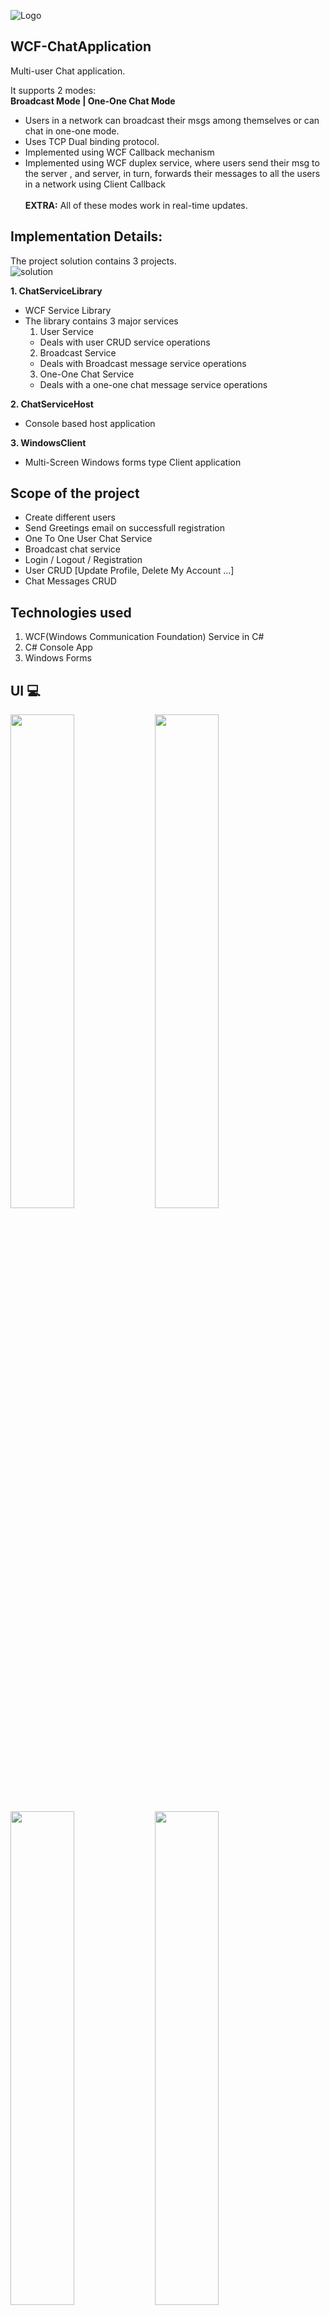 ![Logo](https://user-images.githubusercontent.com/48133426/108637853-81771d80-74b2-11eb-8bca-c891660e59a6.jpg)

## WCF-ChatApplication
Multi-user Chat application.

It supports 2 modes: <br>
**Broadcast Mode  | One-One Chat Mode** <br> 
- Users in a network can broadcast their msgs among themselves or can chat in one-one mode. 
- Uses TCP Dual binding protocol. 
- Implemented using WCF Callback mechanism
- Implemented using WCF duplex service, where users send their msg to the server , and server, in turn, forwards their messages to all the users in a network using Client Callback <br> <br>
**EXTRA:** All of these modes work in real-time updates.

## Implementation Details:
The project solution contains 3 projects. <br>
![solution](https://user-images.githubusercontent.com/48133426/108638225-2d6d3880-74b4-11eb-8047-b4096ec9089f.jpg)

**1. ChatServiceLibrary** 
  - WCF Service Library 
  - The library contains 3 major services
    1. User Service
    - Deals with user CRUD service operations
    2. Broadcast Service
    - Deals with Broadcast message service operations
    3. One-One Chat Service
    - Deals with a one-one chat message service operations

**2. ChatServiceHost** 
- Console based host application

**3. WindowsClient**
- Multi-Screen Windows forms type Client application


## Scope of the project
- Create different users
- Send Greetings email on successfull registration
- One To One User Chat Service
- Broadcast chat service
- Login / Logout / Registration
- User CRUD [Update Profile, Delete My Account ...]
- Chat Messages CRUD

## Technologies used
1. WCF(Windows Communication Foundation) Service in C#
2. C# Console App
3. Windows Forms

## UI 💻
<img src="https://user-images.githubusercontent.com/48133426/108638536-d5373600-74b5-11eb-96e6-5a6ed4ad6f55.jpg" width="45%"></img> <img src="https://user-images.githubusercontent.com/48133426/108638542-d7999000-74b5-11eb-82d8-1340aa6cd97d.jpg" width="45%"></img> <img src="https://user-images.githubusercontent.com/48133426/108638553-dcf6da80-74b5-11eb-8ec1-7626d4866e18.jpg" width="45%"></img> <img src="https://user-images.githubusercontent.com/48133426/108638559-dff1cb00-74b5-11eb-997c-b4aae27dacb2.jpg" width="45%"></img> <img src="https://user-images.githubusercontent.com/48133426/108638563-e4b67f00-74b5-11eb-9442-c937cad2a4db.png" width="45%"></img> <img src="https://user-images.githubusercontent.com/48133426/108638566-e718d900-74b5-11eb-9498-8e9d1c7e1a91.png" width="45%"></img> 

## Live Demo
[Visit Demo](https://youtu.be/swy-GymW3Jg) <br>
[Presentation_Doc](http://bit.ly/soc_project_demo_doc)

### The MIT License
[![License: MIT](https://img.shields.io/badge/License-MIT-yellow.svg)](https://github.com/nevilparmar11/WCF-ChatApplication/blob/main/LICENSE)  

---------

```javascript

if (youEnjoyed) {
    starThisRepository();
}

```

-----------

## Thank You
- Author : [Nevil Parmar](https://nevilparmar.me)
